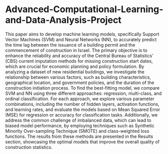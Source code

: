 # Advanced-Computational-Learning-and-Data-Analysis-Project

This paper aims to develop machine learning models, specifically Support Vector Machines (SVM) and Neural Networks (NN), to accurately predict the time lag between the issuance of a building permit and the commencement of construction in Israel. The primary objective is to enhance the reliability and accuracy of the Central Bureau of Statistics' (CBS) current imputation methods for missing construction start dates, which are crucial for economic planning and policy formulation. By analyzing a dataset of new residential buildings, we investigate the relationship between various factors, such as building characteristics, geographical location, and government policies, and the duration of the construction initiation process. To find the best-fitting model, we compare SVM and NN using three different approaches: regression, multi-class, and ordinal classification. For each approach, we explore various parameter combinations, including the number of hidden layers, activation functions, and learning rates, and evaluate the models based on Mean Squared Error (MSE) for regression or accuracy for classification tasks. Additionally, we address the common challenge of imbalanced data, which can lead to biased model performance, by employing techniques such as Synthetic Minority Over-sampling Technique (SMOTE) and class-weighted loss functions. The results from these methods are presented in the Results section, showcasing the optimal models that improve the overall quality of construction statistics.
